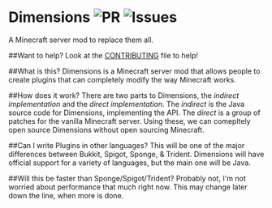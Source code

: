# Dimensions ![PR](http://issuestats.com/github/dimensions/dimensions/badge/pr?style=flat&concise=true) ![Issues](http://issuestats.com/github/rails/rails/badge/issue?style=flat&concise=true)
A Minecraft server mod to replace them all.

##Want to help?
Look at the [CONTRIBUTING](https://github.com/Dimensions/Dimensions/blob/master/CONTRIBUTING.md) file to help!

##What is this?
Dimensions is a Minecraft server mod that allows people to create plugins that can completely modify the way Minecraft works.

##How does it work?
There are two parts to Dimensions, the *indirect implementation* and the *direct implementation*. The *indirect* is the Java source code for Dimensions, implementing the API. The *direct* is a group of patches for the vanilla Minecraft server. Using these, we can comepltely open source Dimensions without open sourcing Minecraft.

##Can I write Plugins in other languages?
This will be one of the major differences between Bukkit, Spigot, Sponge, & Trident. Dimensions will have official support for a variety of languages, but the main one will be Java.

##Will this be faster than Sponge/Spigot/Trident?
Probably not, I'm not worried about performance that much right now. This may change later down the line, when more is done.
